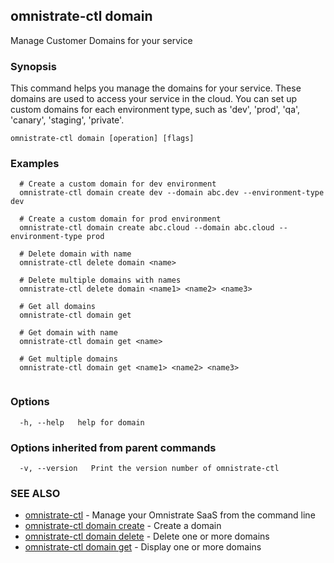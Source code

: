 ## omnistrate-ctl domain

Manage Customer Domains for your service

### Synopsis

This command helps you manage the domains for your service.
These domains are used to access your service in the cloud. You can set up custom domains for each environment type, such as 'dev', 'prod', 'qa', 'canary', 'staging', 'private'.

```
omnistrate-ctl domain [operation] [flags]
```

### Examples

```
  # Create a custom domain for dev environment
  omnistrate-ctl domain create dev --domain abc.dev --environment-type dev

  # Create a custom domain for prod environment
  omnistrate-ctl domain create abc.cloud --domain abc.cloud --environment-type prod

  # Delete domain with name
  omnistrate-ctl delete domain <name>

  # Delete multiple domains with names
  omnistrate-ctl delete domain <name1> <name2> <name3>

  # Get all domains
  omnistrate-ctl domain get

  # Get domain with name
  omnistrate-ctl domain get <name>

  # Get multiple domains
  omnistrate-ctl domain get <name1> <name2> <name3>


```

### Options

```
  -h, --help   help for domain
```

### Options inherited from parent commands

```
  -v, --version   Print the version number of omnistrate-ctl
```

### SEE ALSO

* [omnistrate-ctl](omnistrate-ctl.md)	 - Manage your Omnistrate SaaS from the command line
* [omnistrate-ctl domain create](omnistrate-ctl_domain_create.md)	 - Create a domain
* [omnistrate-ctl domain delete](omnistrate-ctl_domain_delete.md)	 - Delete one or more domains
* [omnistrate-ctl domain get](omnistrate-ctl_domain_get.md)	 - Display one or more domains

